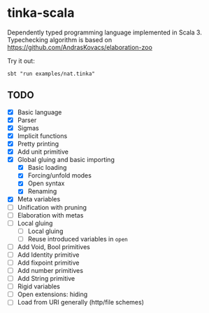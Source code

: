 # tinka-scala

Dependently typed programming language implemented in Scala 3.
Typechecking algorithm is based on https://github.com/AndrasKovacs/elaboration-zoo

Try it out:

```
sbt "run examples/nat.tinka"
```

## TODO
- [x] Basic language
- [x] Parser
- [x] Sigmas
- [x] Implicit functions
- [x] Pretty printing
- [x] Add unit primitive
- [x] Global gluing and basic importing
  - [x] Basic loading
  - [x] Forcing/unfold modes
  - [x] Open syntax
  - [x] Renaming
- [x] Meta variables
- [ ] Unification with pruning
- [ ] Elaboration with metas
- [ ] Local gluing
  - [ ] Local gluing
  - [ ] Reuse introduced variables in `open`
- [ ] Add Void, Bool primitives
- [ ] Add Identity primitive
- [ ] Add fixpoint primitive
- [ ] Add number primitives
- [ ] Add String primitive
- [ ] Rigid variables
- [ ] Open extensions: hiding
- [ ] Load from URI generally (http/file schemes)

